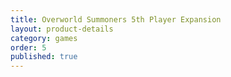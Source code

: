 ```yaml
---
title: Overworld Summoners 5th Player Expansion
layout: product-details
category: games
order: 5
published: true
---
```

